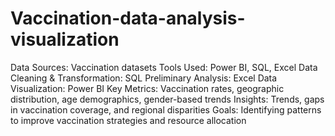 # Vaccination-data-analysis-visualization

Data Sources: Vaccination datasets
Tools Used: Power BI, SQL, Excel
Data Cleaning & Transformation: SQL
Preliminary Analysis: Excel
Data Visualization: Power BI
Key Metrics: Vaccination rates, geographic distribution, age demographics, gender-based trends
Insights: Trends, gaps in vaccination coverage, and regional disparities
Goals: Identifying patterns to improve vaccination strategies and resource allocation
